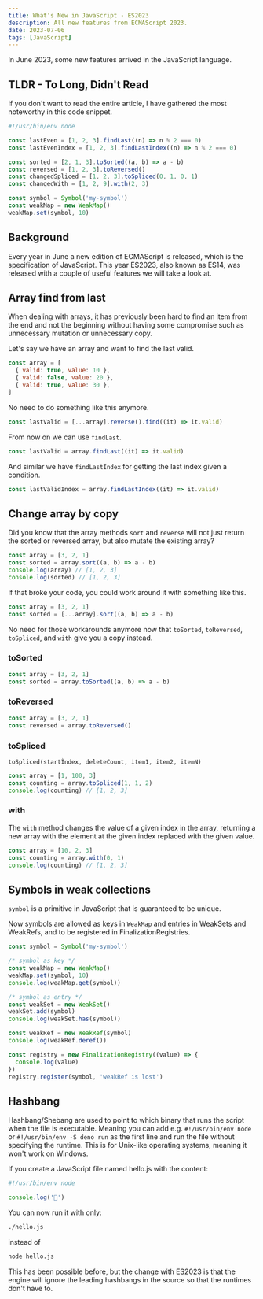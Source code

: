 ```yaml
---
title: What's New in JavaScript - ES2023
description: All new features from ECMAScript 2023.
date: 2023-07-06
tags: [JavaScript]
---
```


In June 2023, some new features arrived in the JavaScript language.

## TLDR - To Long, Didn't Read

If you don't want to read the entire article, I have gathered the most noteworthy in this code snippet.

```js
#!/usr/bin/env node

const lastEven = [1, 2, 3].findLast((n) => n % 2 === 0)
const lastEvenIndex = [1, 2, 3].findLastIndex((n) => n % 2 === 0)

const sorted = [2, 1, 3].toSorted((a, b) => a - b)
const reversed = [1, 2, 3].toReversed()
const changedSpliced = [1, 2, 3].toSpliced(0, 1, 0, 1)
const changedWith = [1, 2, 9].with(2, 3)

const symbol = Symbol('my-symbol')
const weakMap = new WeakMap()
weakMap.set(symbol, 10)
```

## Background

Every year in June a new edition of ECMAScript is released, which is the specification of JavaScript. This year ES2023, also known as ES14, was released with a couple of useful features we will take a look at.

## Array find from last

When dealing with arrays, it has previously been hard to find an item from the end and not the beginning without having some compromise such as unnecessary mutation or unnecessary copy.

Let's say we have an array and want to find the last valid.

```js
const array = [
  { valid: true, value: 10 },
  { valid: false, value: 20 },
  { valid: true, value: 30 },
]
```

No need to do something like this anymore.

```js
const lastValid = [...array].reverse().find((it) => it.valid)
```

From now on we can use `findLast`.

```js
const lastValid = array.findLast((it) => it.valid)
```

And similar we have `findLastIndex` for getting the last index given a condition.

```js
const lastValidIndex = array.findLastIndex((it) => it.valid)
```

## Change array by copy

Did you know that the array methods `sort` and `reverse` will not just return the sorted or reversed array, but also mutate the existing array?

```js
const array = [3, 2, 1]
const sorted = array.sort((a, b) => a - b)
console.log(array) // [1, 2, 3]
console.log(sorted) // [1, 2, 3]
```

If that broke your code, you could work around it with something like this.

```js
const array = [3, 2, 1]
const sorted = [...array].sort((a, b) => a - b)
```

No need for those workarounds anymore now that `toSorted`, `toReversed`, `toSpliced`, and `with` give you a copy instead.

### toSorted

```js
const array = [3, 2, 1]
const sorted = array.toSorted((a, b) => a - b)
```

### toReversed

```js
const array = [3, 2, 1]
const reversed = array.toReversed()
```

### toSpliced

`toSpliced(startÌndex, deleteCount, item1, item2, itemN)`

```js
const array = [1, 100, 3]
const counting = array.toSpliced(1, 1, 2)
console.log(counting) // [1, 2, 3]
```

### with

The `with` method changes the value of a given index in the array, returning a new array with the element at the given index replaced with the given value.

```js
const array = [10, 2, 3]
const counting = array.with(0, 1)
console.log(counting) // [1, 2, 3]
```

## Symbols in weak collections

`symbol` is a primitive in JavaScript that is guaranteed to be unique.

Now symbols are allowed as keys in `WeakMap` and entries in WeakSets and WeakRefs, and to be registered in FinalizationRegistries.

```js
const symbol = Symbol('my-symbol')

/* symbol as key */
const weakMap = new WeakMap()
weakMap.set(symbol, 10)
console.log(weakMap.get(symbol))

/* symbol as entry */
const weakSet = new WeakSet()
weakSet.add(symbol)
console.log(weakSet.has(symbol))

const weakRef = new WeakRef(symbol)
console.log(weakRef.deref())

const registry = new FinalizationRegistry((value) => {
  console.log(value)
})
registry.register(symbol, 'weakRef is lost')
```

## Hashbang

Hashbang/Shebang are used to point to which binary that runs the script when the file is executable. Meaning you can add e.g. `#!/usr/bin/env node` or `#!/usr/bin/env -S deno run` as the first line and run the file without specifying the runtime. This is for Unix-like operating systems, meaning it won't work on Windows.

If you create a JavaScript file named hello.js with the content:

```js
#!/usr/bin/env node

console.log('👋')
```

You can now run it with only:

```sh
./hello.js
```

instead of

```sh
node hello.js
```

This has been possible before, but the change with ES2023 is that the engine will ignore the leading hashbangs in the source so that the runtimes don't have to.
